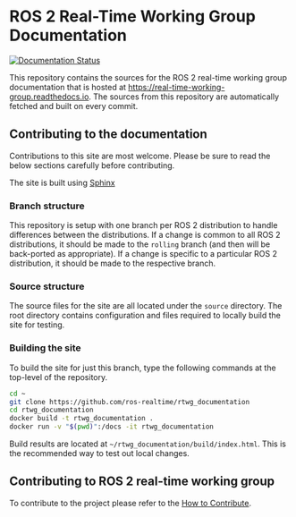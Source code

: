# ROS 2 Real-Time Working Group Documentation

[![Documentation Status](https://readthedocs.org/projects/real-time-working-group/badge/?version=rolling)](https://real-time-working-group.readthedocs.io/en/rolling/?badge=rolling)

This repository contains the sources for the ROS 2 real-time working group documentation that is hosted at https://real-time-working-group.readthedocs.io.
The sources from this repository are automatically fetched and built on every commit.

## Contributing to the documentation

Contributions to this site are most welcome.
Please be sure to read the below sections carefully before contributing.

The site is built using [Sphinx](https://www.sphinx-doc.org/)

### Branch structure

This repository is setup with one branch per ROS 2 distribution to handle differences between the distributions.
If a change is common to all ROS 2 distributions, it should be made to the `rolling` branch (and then will be back-ported as appropriate).
If a change is specific to a particular ROS 2 distribution, it should be made to the respective branch.

### Source structure

The source files for the site are all located under the `source` directory.
The root directory contains configuration and files required to locally build the site for testing.

### Building the site

To build the site for just this branch, type the following commands at the top-level of the repository.
```bash
cd ~
git clone https://github.com/ros-realtime/rtwg_documentation
cd rtwg_documentation
docker build -t rtwg_documentation .
docker run -v "$(pwd)":/docs -it rtwg_documentation
```
Build results are located at `~/rtwg_documentation/build/index.html`.
This is the recommended way to test out local changes.

## Contributing to ROS 2 real-time working group

To contribute to the project please refer to the [How to Contribute](https://real-time-working-group.readthedocs.io/en/latest/Contributing/how_to_contribute.html).
